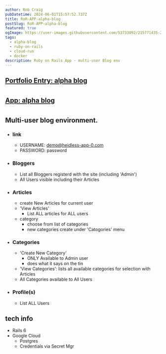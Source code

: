 ```yaml
---
author: Rob Craig
pubDatetime: 2024-06-01T15:57:52.737Z
title: RoR-APP-alpha-blog
postSlug: RoR-APP-alpha-blog
featured: true
ogImage: https://user-images.githubusercontent.com/53733092/215771435-25408246-2309-4f8b-a781-1f3d93bdf0ec.png
tags:
  - alpha-blog
  - ruby-on-rails
  - cloud-run
  - docker
description: Ruby on Rails App - multi-user Blog env
---
```


## <a href="https://heidless-pfolio-frontend-4-865665966029.europe-west2.run.app/#samples"  target="_blank">Portfolio Entry: alpha blog</a>
#

## <a href="https://alpha-blog-svc-590618864324.europe-west1.run.app/"  target="_blank">App: alpha blog</a>
#

## Multi-user blog environment.

- ### link
  - USERNAME: demo@heidless-app-0.com
  - PASSWORD: password

- ### Bloggers
  - List all Bloggers registerd with the site (including 'Admin')
  - All Users visible including their Articles

- ### Articles
  - create New Articles for current user
  - 'View Articles'
    - List ALL articles for ALL users
  - category
    - choose from list of categories
    - new categories create under 'Catogories' menu

- ### Categories
  - 'Create New Category'
    - ONLY Available to Admin user
    - does what it says on the tin
  - 'View Categories': lists all available categories for selection with Articles
  - All Categories available to All Users

- ### Profile(s)
  - List ALL Users

## tech info
- Rails 6
- Google Cloud 
  - Postgres
  - Credentials via Secret Mgr
